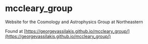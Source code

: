 # mccleary_group
Website for the Cosmology and Astrophysics Group at Northeastern


Found at [https://georgevassilakis.github.io/mccleary_group/](https://georgevassilakis.github.io/mccleary_group/)

